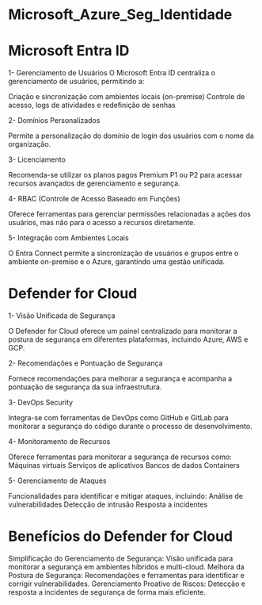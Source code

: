 # Microsoft_Azure_Seg_Identidade

# Microsoft Entra ID

1- Gerenciamento de Usuários O Microsoft Entra ID centraliza o gerenciamento de usuários, permitindo a:

Criação e sincronização com ambientes locais (on-premise)
Controle de acesso, logs de atividades e redefinição de senhas

2- Domínios Personalizados

Permite a personalização do domínio de login dos usuários com o nome da organização.

3- Licenciamento

Recomenda-se utilizar os planos pagos Premium P1 ou P2 para acessar recursos avançados de gerenciamento e segurança.

4- RBAC (Controle de Acesso Baseado em Funções)

Oferece ferramentas para gerenciar permissões relacionadas a ações dos usuários, mas não para o acesso a recursos diretamente.

5- Integração com Ambientes Locais

O Entra Connect permite a sincronização de usuários e grupos entre o ambiente on-premise e o Azure, garantindo uma gestão unificada.

# Defender for Cloud

1- Visão Unificada de Segurança

O Defender for Cloud oferece um painel centralizado para monitorar a postura de segurança em diferentes plataformas, incluindo Azure, AWS e GCP.

2- Recomendações e Pontuação de Segurança

Fornece recomendações para melhorar a segurança e acompanha a pontuação de segurança da sua infraestrutura.

3- DevOps Security

Integra-se com ferramentas de DevOps como GitHub e GitLab para monitorar a segurança do código durante o processo de desenvolvimento.

4- Monitoramento de Recursos

Oferece ferramentas para monitorar a segurança de recursos como:
Máquinas virtuais
Serviços de aplicativos
Bancos de dados
Containers

5- Gerenciamento de Ataques

Funcionalidades para identificar e mitigar ataques, incluindo:
Análise de vulnerabilidades
Detecção de intrusão
Resposta a incidentes

# Benefícios do Defender for Cloud

Simplificação do Gerenciamento de Segurança: Visão unificada para monitorar a segurança em ambientes híbridos e multi-cloud.
Melhora da Postura de Segurança: Recomendações e ferramentas para identificar e corrigir vulnerabilidades.
Gerenciamento Proativo de Riscos: Detecção e resposta a incidentes de segurança de forma mais eficiente.
